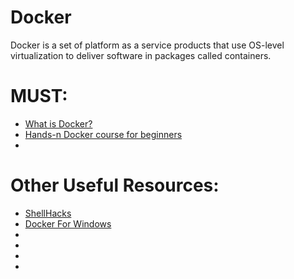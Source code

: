 # Docker
Docker is a set of platform as a service products that use OS-level virtualization to deliver software in packages called containers.

# MUST:
<ul>
  <li><a href="https://docs.docker.com/">What is Docker?</a></li>
  <li><a href="https://kodekloud.com/p/docker-for-the-absolute-beginner-hands-on">Hands-n Docker course for beginners</a></li>
  <li><a href=""></a></li>


</ul>

# Other Useful Resources:
<ul>
  <li><a href="https://www.shellhacks.com/tag/docker/">ShellHacks</a></li>
  <li><a href="https://www.evernote.com/shard/s386/sh/48d393ea-c874-4da2-b4e8-413f4b5f24c3/a46afb6e6f1bd4296ea4017c4328e5f3">Docker For Windows</a></li>
  <li><a href=""></a></li>
  <li><a href=""></a></li>
  <li><a href=""></a></li>
  <li><a href=""></a></li>

</ul
